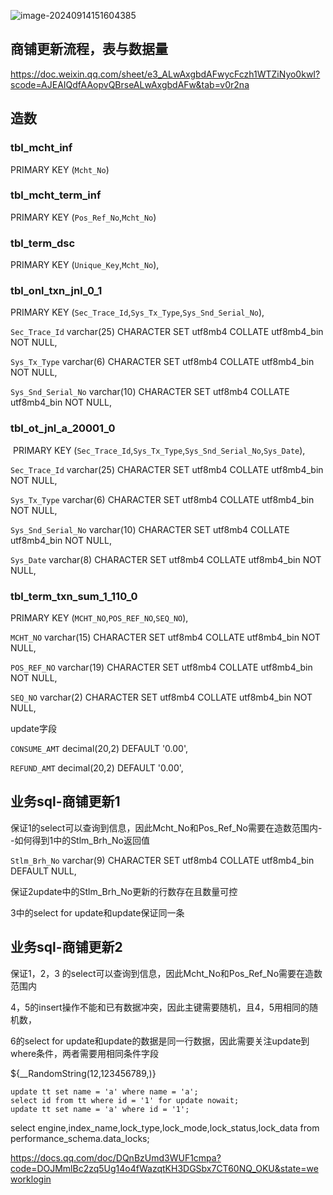 



![image-20240914151604385](商铺信息更新.assets/image-20240914151604385.png)

## 商铺更新流程，表与数据量

https://doc.weixin.qq.com/sheet/e3_ALwAxgbdAFwycFczh1WTZiNyo0kwI?scode=AJEAIQdfAAopvQBrseALwAxgbdAFw&tab=v0r2na



## 造数

###  tbl_mcht_inf             

  PRIMARY KEY (`Mcht_No`)



###  tbl_mcht_term_inf        

  PRIMARY KEY (`Pos_Ref_No`,`Mcht_No`)

###  tbl_term_dsc             

  PRIMARY KEY (`Unique_Key`,`Mcht_No`),

###  tbl_onl_txn_jnl_0_1      

  PRIMARY KEY (`Sec_Trace_Id`,`Sys_Tx_Type`,`Sys_Snd_Serial_No`),

  `Sec_Trace_Id` varchar(25) CHARACTER SET utf8mb4 COLLATE utf8mb4_bin NOT NULL,

  `Sys_Tx_Type` varchar(6) CHARACTER SET utf8mb4 COLLATE utf8mb4_bin NOT NULL,

  `Sys_Snd_Serial_No` varchar(10) CHARACTER SET utf8mb4 COLLATE utf8mb4_bin NOT NULL,

###  tbl_ot_jnl_a_20001_0   

​    PRIMARY KEY (`Sec_Trace_Id`,`Sys_Tx_Type`,`Sys_Snd_Serial_No`,`Sys_Date`),

  `Sec_Trace_Id` varchar(25) CHARACTER SET utf8mb4 COLLATE utf8mb4_bin NOT NULL,

  `Sys_Tx_Type` varchar(6) CHARACTER SET utf8mb4 COLLATE utf8mb4_bin NOT NULL,

  `Sys_Snd_Serial_No` varchar(10) CHARACTER SET utf8mb4 COLLATE utf8mb4_bin NOT NULL,

  `Sys_Date` varchar(8) CHARACTER SET utf8mb4 COLLATE utf8mb4_bin NOT NULL,

###  tbl_term_txn_sum_1_110_0

   PRIMARY KEY (`MCHT_NO`,`POS_REF_NO`,`SEQ_NO`),

  `MCHT_NO` varchar(15) CHARACTER SET utf8mb4 COLLATE utf8mb4_bin NOT NULL,

  `POS_REF_NO` varchar(19) CHARACTER SET utf8mb4 COLLATE utf8mb4_bin NOT NULL,

  `SEQ_NO` varchar(2) CHARACTER SET utf8mb4 COLLATE utf8mb4_bin NOT NULL,

update字段

  `CONSUME_AMT` decimal(20,2) DEFAULT '0.00',

  `REFUND_AMT` decimal(20,2) DEFAULT '0.00',



## 业务sql-商铺更新1

保证1的select可以查询到信息，因此Mcht_No和Pos_Ref_No需要在造数范围内--如何得到1中的Stlm_Brh_No返回值

  `Stlm_Brh_No` varchar(9) CHARACTER SET utf8mb4 COLLATE utf8mb4_bin DEFAULT NULL,

保证2update中的Stlm_Brh_No更新的行数存在且数量可控

3中的select for update和update保证同一条







## 业务sql-商铺更新2

保证1，2，3 的select可以查询到信息，因此Mcht_No和Pos_Ref_No需要在造数范围内

4，5的insert操作不能和已有数据冲突，因此主键需要随机，且4，5用相同的随机数，

6的select for update和update的数据是同一行数据，因此需要关注update到where条件，两者需要用相同条件字段



${__RandomString(12,123456789,)}









```
update tt set name = 'a' where name = 'a';
select id from tt where id = '1' for update nowait;
update tt set name = 'a' where id = '1';

```

select engine,index_name,lock_type,lock_mode,lock_status,lock_data from performance_schema.data_locks;



https://docs.qq.com/doc/DQnBzUmd3WUF1cmpa?code=DOJMmlBc2zq5Ug14o4fWazqtKH3DGSbx7CT60NQ_OKU&state=weworklogin